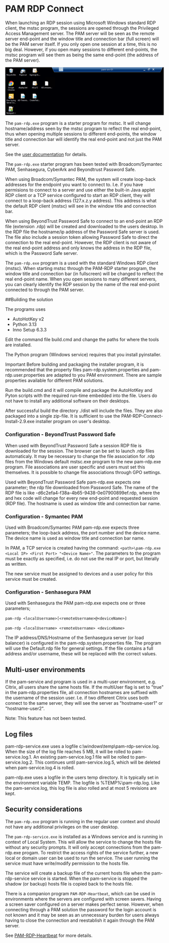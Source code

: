 # PAM RDP Connect

When launching an RDP session using Microsoft Windows standard RDP 
client, the mstsc program, the sessions are opened through the 
Privileged Access Management server. The PAM server will be seen as the 
remote server end-point and the window title and connection bar (full 
screen) will be the PAM server itself. If you only open one session at a 
time, this is no big deal. However, if you open many sessions to 
different end-points, the mstsc program will see them as being the same 
end-point (the address of the PAM server). 

![PAM RDP Connect](/Docs/ConnectionBar-PamServer.png)


The `pam-rdp.exe` program is a starter program for mstsc. It will change 
hostname/address seen by the mstsc program to reflect the real 
end-point, thus when opening multiple sessions to different end-points, 
the window title and connection bar will identify the real end-point and 
not just the PAM server. 

See the [user documentation](Docs/PAM-RDP-Connect.html) for details.


The `pam-rdp.exe` starter program has been tested with Broadcom/Symantec PAM, 
Senhasegura, CyberArk and Beyondtrust Password Safe. 

When using Broadcom/Symantec PAM, the system will create loop-back 
addresses for the endpoint you want to connect to. I.e. if you have 
permisions to connect to a server and use either the built-in Java 
applet RDP client or a TCP service configured to start an RDP client, 
they will connect to a loop-back address (127.x.z.y address). This 
address is what the default RDP client (mstsc) will see in the window 
title and connection bar. 

When using BeyondTrust Password Safe to connect to an end-point an RDP 
file (extension .rdp) will be created and downloaded to the users 
desktop. In the RDP file the hostname/ip address of the Password Safe 
server is used. The file also include a session token allowing Password 
Safe to direct the connection to the real end-point. However, the RDP 
client is not aware of the real end-point address and only knows the 
address in the RDP file, which is the Password Safe server. 

The `pam-rdp.exe` program is a used with the standard Windows RDP 
client (mstsc). When starting mstsc through the PAM-RDP starter program, 
the window title and connection bar (in fullscreen) will be changed to 
reflect the real end-point name. When you open sessions to many 
different servers, you can clearly identify the RDP session by the name 
of the real end-point connected to through the PAM server. 

##Building the solution

The programs uses
- AutoHotKey v2 
- Python 3.13
- Inno Setup 6.3.3

Edit the command file build.cmd and change the paths for where the 
tools are installed.

The Python program (Windows service) requires that you install pyinstaller.

Important
Before building and packaging the installer program, it is recommended that the 
property files pam-rdp.system.properties and pam-rdp.user.properties are adapted 
to you PAM environment. There are sample properties available for different PAM 
solutions.

Run the build.cmd and it will compile and package the AutoHotKey and Pyton scripts 
with the required run-time embedded into the file. Users
do not have to install any additional software on their desktops.

After successful build the directory ./dist will include the files. They are also 
packaged into a single zip-file.
It is sufficient to use the PAM-RDP-Connect-Install-2.9.exe installer program on
user's desktop.

### Configuration - BeyondTrust Password Safe

When used with BeyondTrust Password Safe a session RDP file is downloaded
for the session. The browser can be set to launch .rdp files automaticaly.
It may be necessary to change the file association for .rdp files
from the Windows default mstsc.exe program to the new pam-rdp.exe program.
File associations are user specific and users must set this themselves.
It is possible to change file associations through GPO settings.

Used with BeyondTrust Password Safe pam-rdp.exe expects one parameter; 
the rdp file downloaded from Password Safe. The name of the RDP file is 
like <hostname>-d6c2efa4-f38a-4b65-9438-0e07900899ef.rdp, where the 
<hostname> and hex code will change for every new end-point and 
requested session (RDP file). The hostname is used as window title and 
connection bar name. 


### Configuration - Symantec PAM

Used with Broadcom/Symantec PAM pam-rdp.exe expects three parameters; the 
loop-back address, the port number and the device name. The device name 
is used as window title and connection bar name. 

In PAM, a TCP service is created having the command: `<path>\pam-rdp.exe 
<Local IP> <First Port> "<Device Name>"`. The parameters to the program 
must be exactly as specified, i.e. do not use the real IP or port, but 
literally as written. 

The new service must be assigned to devices and a user policy for this 
service must be created.

### Configuration - Senhasegura PAM

Used with Senhasegura the PAM pam-rdp.exe expects one or three parameters; 

`pam-rdp <localUsername>[<remoteUsername>@<deviceName>]`

`pam-rdp <localUsername> <remoteUsername> <deviceName>` 

The IP address/DNS/Hostname of the Senhasegura server (or load balancer) is 
configured in the pam-rdp.system.properties file. The program will use the 
Default.rdp file for general settings. If the file contains a full address
and/or username, these will be replaced with the correct values.


## Multi-user environments

If the pam-service and program is used in a multi-user environment, e.g. 
Citrix, all users share the same hosts file. If the multiUser flag is 
set to "true" in the pam-rdp.properties file, all connection hostnames 
are suffixed with the username of the session user. I.e. if two 
different Citrix uses both connect to the same server, they will see the 
server as "hostname-user1" or "hostname-user2". 

Note: This feature has not been tested.

## Log files

pam-rdp-service.exe uses a logfile c:\windows\temp\pam-rdp-service.log. When the 
size of the log file reaches 5 MB, it will be rolled to 
pam-service.log.1. An existing pam-service.log.1 file will be rolled to 
pam-service.log.2. This continues until pam-service.log.5, which will be 
deleted when pam-service.log.4 is rolled. 

pam-rdp.exe uses a logfile in the users temp directory. It is typically 
set in the environment variable TEMP. The logfile is %TEMP%\pam-rdp.log. 
Like the pam-service.log, this log file is also rolled and at most 5 
revisions are kept. 

## Security considerations

The `pam-rdp.exe` program is running in the regular user context and 
should not have any additional privileges on the user desktop. 

The `pam-rdp-service.exe` is installed as a Windows service and is running in context of Local System. 
This will allow the service to change the hosts file without any 
security prompts. It will only accept connections from the pam-rdp.exe 
progam. To restrict the access rights of the service further, a new 
local or domain user can be used to run the service. The user running 
the service must have write/modify permission to the hosts 
file.

The service will create a backup file of the current hosts file when the 
pam-rdp-service service is started. When the pam-service is stopped the 
shadow (or backup) hosts file is copied back to the hosts file. 

There is a companion program `PAM-RDP-Heartbeat`, which can be used 
in environments where the servers are configured with screen savers.
Having a screen saver configured on a server makes perfect sense. 
However, when connecting through a PAM solution the password for the 
login account is not known and it may be seen as an unnecessary burden 
for users always having to close the connection and reestablish it again
through the PAM server.

See [PAM-RDP-Heartbeat](https://github.com/pam-exchange/PAM-RDP-Heartbeat) for more details.
 
